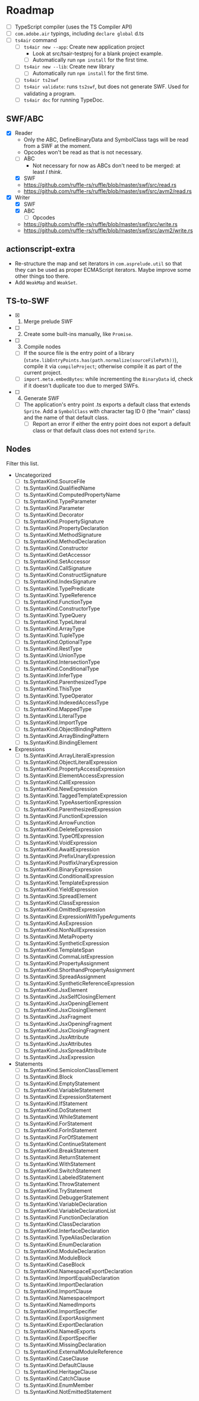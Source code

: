 # Roadmap

- [ ] TypeScript compiler (uses the TS Compiler API)
- [ ] `com.adobe.air` typings, including `declare global` d.ts
- [ ] `ts4air` command
  - [ ] `ts4air new --app`: Create new application project
    - Look at src/tsair-testproj for a blank project example.
    - [ ] Automatically run `npm install` for the first time.
  - [ ] `ts4air new --lib`: Create new library
    - [ ] Automatically run `npm install` for the first time.
  - [ ] `ts4air ts2swf`
  - [ ] `ts4air validate`: runs `ts2swf`, but does not generate SWF. Used for validating a program.
  - [ ] `ts4air doc` for running TypeDoc.

## SWF/ABC

- [x] Reader
  - Only the ABC, DefineBinaryData and SymbolClass tags will be read from a SWF at the moment.
  - Opcodes won't be read as that is not necessary.
  - [ ] ABC
    - Not necessary for now as ABCs don't need to be merged: at least _I think_.
  - [x] SWF
  - https://github.com/ruffle-rs/ruffle/blob/master/swf/src/read.rs
  - https://github.com/ruffle-rs/ruffle/blob/master/swf/src/avm2/read.rs
- [x] Writer
  - [x] SWF
  - [x] ABC
    - [ ] Opcodes
  - https://github.com/ruffle-rs/ruffle/blob/master/swf/src/write.rs
  - https://github.com/ruffle-rs/ruffle/blob/master/swf/src/avm2/write.rs

## actionscript-extra

- Re-structure the map and set iterators in `com.asprelude.util` so that they can be used as proper ECMAScript iterators. Maybe improve some other things too there.
- Add `WeakMap` and `WeakSet`.

## TS-to-SWF

- [x] 1. Merge prelude SWF
- [ ] 2. Create some built-ins manually, like `Promise`.
- [ ] 3. Compile nodes
  - [ ] If the source file is the entry point of a library (`state.libEntryPoints.has(path.normalize(sourceFilePath))`), compile it via `compileProject`; otherwise compile it as part of the current project.
  - [ ] `import.meta.embedBytes`: while incrementing the `BinaryData` id, check if it doesn't duplicate too due to merged SWFs.
- [ ] 4. Generate SWF
  - [ ] The application's entry point .ts exports a default class that extends `Sprite`. Add a `SymbolClass` with character tag ID 0 (the "main" class) and the name of that default class.
    - [ ] Report an error if either the entry point does not export a default class or that default class does not extend `Sprite`.

## Nodes

Filter this list.

- Uncategorized
  - [ ] ts.SyntaxKind.SourceFile
  - [ ] ts.SyntaxKind.QualifiedName
  - [ ] ts.SyntaxKind.ComputedPropertyName
  - [ ] ts.SyntaxKind.TypeParameter
  - [ ] ts.SyntaxKind.Parameter
  - [ ] ts.SyntaxKind.Decorator
  - [ ] ts.SyntaxKind.PropertySignature
  - [ ] ts.SyntaxKind.PropertyDeclaration
  - [ ] ts.SyntaxKind.MethodSignature
  - [ ] ts.SyntaxKind.MethodDeclaration
  - [ ] ts.SyntaxKind.Constructor
  - [ ] ts.SyntaxKind.GetAccessor
  - [ ] ts.SyntaxKind.SetAccessor
  - [ ] ts.SyntaxKind.CallSignature
  - [ ] ts.SyntaxKind.ConstructSignature
  - [ ] ts.SyntaxKind.IndexSignature
  - [ ] ts.SyntaxKind.TypePredicate
  - [ ] ts.SyntaxKind.TypeReference
  - [ ] ts.SyntaxKind.FunctionType
  - [ ] ts.SyntaxKind.ConstructorType
  - [ ] ts.SyntaxKind.TypeQuery
  - [ ] ts.SyntaxKind.TypeLiteral
  - [ ] ts.SyntaxKind.ArrayType
  - [ ] ts.SyntaxKind.TupleType
  - [ ] ts.SyntaxKind.OptionalType
  - [ ] ts.SyntaxKind.RestType
  - [ ] ts.SyntaxKind.UnionType
  - [ ] ts.SyntaxKind.IntersectionType
  - [ ] ts.SyntaxKind.ConditionalType
  - [ ] ts.SyntaxKind.InferType
  - [ ] ts.SyntaxKind.ParenthesizedType
  - [ ] ts.SyntaxKind.ThisType
  - [ ] ts.SyntaxKind.TypeOperator
  - [ ] ts.SyntaxKind.IndexedAccessType
  - [ ] ts.SyntaxKind.MappedType
  - [ ] ts.SyntaxKind.LiteralType
  - [ ] ts.SyntaxKind.ImportType
  - [ ] ts.SyntaxKind.ObjectBindingPattern
  - [ ] ts.SyntaxKind.ArrayBindingPattern
  - [ ] ts.SyntaxKind.BindingElement
- Expressions
  - [ ] ts.SyntaxKind.ArrayLiteralExpression
  - [ ] ts.SyntaxKind.ObjectLiteralExpression
  - [ ] ts.SyntaxKind.PropertyAccessExpression
  - [ ] ts.SyntaxKind.ElementAccessExpression
  - [ ] ts.SyntaxKind.CallExpression
  - [ ] ts.SyntaxKind.NewExpression
  - [ ] ts.SyntaxKind.TaggedTemplateExpression
  - [ ] ts.SyntaxKind.TypeAssertionExpression
  - [ ] ts.SyntaxKind.ParenthesizedExpression
  - [ ] ts.SyntaxKind.FunctionExpression
  - [ ] ts.SyntaxKind.ArrowFunction
  - [ ] ts.SyntaxKind.DeleteExpression
  - [ ] ts.SyntaxKind.TypeOfExpression
  - [ ] ts.SyntaxKind.VoidExpression
  - [ ] ts.SyntaxKind.AwaitExpression
  - [ ] ts.SyntaxKind.PrefixUnaryExpression
  - [ ] ts.SyntaxKind.PostfixUnaryExpression
  - [ ] ts.SyntaxKind.BinaryExpression
  - [ ] ts.SyntaxKind.ConditionalExpression
  - [ ] ts.SyntaxKind.TemplateExpression
  - [ ] ts.SyntaxKind.YieldExpression
  - [ ] ts.SyntaxKind.SpreadElement
  - [ ] ts.SyntaxKind.ClassExpression
  - [ ] ts.SyntaxKind.OmittedExpression
  - [ ] ts.SyntaxKind.ExpressionWithTypeArguments
  - [ ] ts.SyntaxKind.AsExpression
  - [ ] ts.SyntaxKind.NonNullExpression
  - [ ] ts.SyntaxKind.MetaProperty
  - [ ] ts.SyntaxKind.SyntheticExpression
  - [ ] ts.SyntaxKind.TemplateSpan
  - [ ] ts.SyntaxKind.CommaListExpression
  - [ ] ts.SyntaxKind.PropertyAssignment
  - [ ] ts.SyntaxKind.ShorthandPropertyAssignment
  - [ ] ts.SyntaxKind.SpreadAssignment
  - [ ] ts.SyntaxKind.SyntheticReferenceExpression
  - [ ] ts.SyntaxKind.JsxElement
  - [ ] ts.SyntaxKind.JsxSelfClosingElement
  - [ ] ts.SyntaxKind.JsxOpeningElement
  - [ ] ts.SyntaxKind.JsxClosingElement
  - [ ] ts.SyntaxKind.JsxFragment
  - [ ] ts.SyntaxKind.JsxOpeningFragment
  - [ ] ts.SyntaxKind.JsxClosingFragment
  - [ ] ts.SyntaxKind.JsxAttribute
  - [ ] ts.SyntaxKind.JsxAttributes
  - [ ] ts.SyntaxKind.JsxSpreadAttribute
  - [ ] ts.SyntaxKind.JsxExpression
- Statements
  - [ ] ts.SyntaxKind.SemicolonClassElement
  - [ ] ts.SyntaxKind.Block
  - [ ] ts.SyntaxKind.EmptyStatement
  - [ ] ts.SyntaxKind.VariableStatement
  - [ ] ts.SyntaxKind.ExpressionStatement
  - [ ] ts.SyntaxKind.IfStatement
  - [ ] ts.SyntaxKind.DoStatement
  - [ ] ts.SyntaxKind.WhileStatement
  - [ ] ts.SyntaxKind.ForStatement
  - [ ] ts.SyntaxKind.ForInStatement
  - [ ] ts.SyntaxKind.ForOfStatement
  - [ ] ts.SyntaxKind.ContinueStatement
  - [ ] ts.SyntaxKind.BreakStatement
  - [ ] ts.SyntaxKind.ReturnStatement
  - [ ] ts.SyntaxKind.WithStatement
  - [ ] ts.SyntaxKind.SwitchStatement
  - [ ] ts.SyntaxKind.LabeledStatement
  - [ ] ts.SyntaxKind.ThrowStatement
  - [ ] ts.SyntaxKind.TryStatement
  - [ ] ts.SyntaxKind.DebuggerStatement
  - [ ] ts.SyntaxKind.VariableDeclaration
  - [ ] ts.SyntaxKind.VariableDeclarationList
  - [ ] ts.SyntaxKind.FunctionDeclaration
  - [ ] ts.SyntaxKind.ClassDeclaration
  - [ ] ts.SyntaxKind.InterfaceDeclaration
  - [ ] ts.SyntaxKind.TypeAliasDeclaration
  - [ ] ts.SyntaxKind.EnumDeclaration
  - [ ] ts.SyntaxKind.ModuleDeclaration
  - [ ] ts.SyntaxKind.ModuleBlock
  - [ ] ts.SyntaxKind.CaseBlock
  - [ ] ts.SyntaxKind.NamespaceExportDeclaration
  - [ ] ts.SyntaxKind.ImportEqualsDeclaration
  - [ ] ts.SyntaxKind.ImportDeclaration
  - [ ] ts.SyntaxKind.ImportClause
  - [ ] ts.SyntaxKind.NamespaceImport
  - [ ] ts.SyntaxKind.NamedImports
  - [ ] ts.SyntaxKind.ImportSpecifier
  - [ ] ts.SyntaxKind.ExportAssignment
  - [ ] ts.SyntaxKind.ExportDeclaration
  - [ ] ts.SyntaxKind.NamedExports
  - [ ] ts.SyntaxKind.ExportSpecifier
  - [ ] ts.SyntaxKind.MissingDeclaration
  - [ ] ts.SyntaxKind.ExternalModuleReference
  - [ ] ts.SyntaxKind.CaseClause
  - [ ] ts.SyntaxKind.DefaultClause
  - [ ] ts.SyntaxKind.HeritageClause
  - [ ] ts.SyntaxKind.CatchClause
  - [ ] ts.SyntaxKind.EnumMember
  - [ ] ts.SyntaxKind.NotEmittedStatement